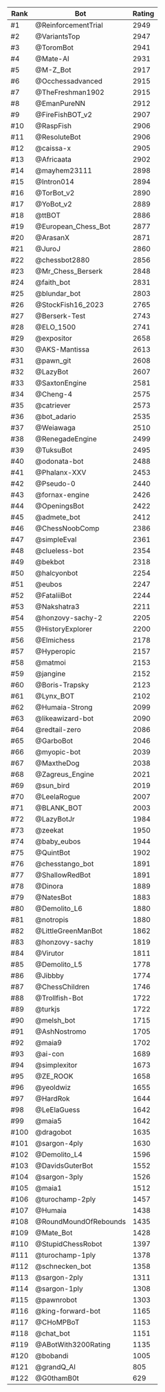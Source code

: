Rank|Bot|Rating
---|---|---
#1|@ReinforcementTrial|2949
#2|@VariantsTop|2947
#3|@ToromBot|2941
#4|@Mate-AI|2931
#5|@M-Z_Bot|2917
#6|@Occhessadvanced|2915
#7|@TheFreshman1902|2915
#8|@EmanPureNN|2912
#9|@FireFishBOT_v2|2907
#10|@RaspFish|2906
#11|@ResoluteBot|2906
#12|@caissa-x|2905
#13|@Africaata|2902
#14|@mayhem23111|2898
#15|@Intron014|2894
#16|@TorBot_v2|2890
#17|@YoBot_v2|2889
#18|@ttBOT|2886
#19|@European_Chess_Bot|2877
#20|@ArasanX|2871
#21|@JuroJ|2860
#22|@chessbot2880|2856
#23|@Mr_Chess_Berserk|2848
#24|@faith_bot|2831
#25|@blundar_bot|2803
#26|@StockFish16_2023|2765
#27|@Berserk-Test|2743
#28|@ELO_1500|2741
#29|@expositor|2658
#30|@AKS-Mantissa|2613
#31|@pawn_git|2608
#32|@LazyBot|2607
#33|@SaxtonEngine|2581
#34|@Cheng-4|2575
#35|@catriever|2573
#36|@bot_adario|2535
#37|@Weiawaga|2510
#38|@RenegadeEngine|2499
#39|@TuksuBot|2495
#40|@odonata-bot|2488
#41|@Phalanx-XXV|2453
#42|@Pseudo-0|2440
#43|@fornax-engine|2426
#44|@OpeningsBot|2422
#45|@admete_bot|2412
#46|@ChessNoobComp|2386
#47|@simpleEval|2361
#48|@clueless-bot|2354
#49|@bekbot|2318
#50|@halcyonbot|2254
#51|@eubos|2247
#52|@FataliiBot|2244
#53|@Nakshatra3|2211
#54|@honzovy-sachy-2|2205
#55|@HistoryExplorer|2200
#56|@Elmichess|2178
#57|@Hyperopic|2157
#58|@matmoi|2153
#59|@jangine|2152
#60|@Boris-Trapsky|2123
#61|@Lynx_BOT|2102
#62|@Humaia-Strong|2099
#63|@likeawizard-bot|2090
#64|@redtail-zero|2086
#65|@GarboBot|2046
#66|@myopic-bot|2039
#67|@MaxtheDog|2038
#68|@Zagreus_Engine|2021
#69|@sun_bird|2019
#70|@LeelaRogue|2007
#71|@BLANK_BOT|2003
#72|@LazyBotJr|1984
#73|@zeekat|1950
#74|@baby_eubos|1944
#75|@QuintBot|1902
#76|@chesstango_bot|1891
#77|@ShallowRedBot|1891
#78|@Dinora|1889
#79|@NatesBot|1883
#80|@Demolito_L6|1880
#81|@notropis|1880
#82|@LittleGreenManBot|1862
#83|@honzovy-sachy|1819
#84|@Virutor|1811
#85|@Demolito_L5|1778
#86|@Jibbby|1774
#87|@ChessChildren|1746
#88|@Trollfish-Bot|1722
#89|@turkjs|1722
#90|@melsh_bot|1715
#91|@AshNostromo|1705
#92|@maia9|1702
#93|@ai-con|1689
#94|@simplexitor|1673
#95|@ZE_ROOK|1658
#96|@yeoldwiz|1655
#97|@HardRok|1644
#98|@LeElaGuess|1642
#99|@maia5|1642
#100|@dragobot|1635
#101|@sargon-4ply|1630
#102|@Demolito_L4|1596
#103|@DavidsGuterBot|1552
#104|@sargon-3ply|1526
#105|@maia1|1512
#106|@turochamp-2ply|1457
#107|@Humaia|1438
#108|@RoundMoundOfRebounds|1435
#109|@Mate_Bot|1428
#110|@StupidChessRobot|1397
#111|@turochamp-1ply|1378
#112|@schnecken_bot|1358
#113|@sargon-2ply|1311
#114|@sargon-1ply|1308
#115|@pawnrobot|1303
#116|@king-forward-bot|1165
#117|@CHoMPBoT|1153
#118|@chat_bot|1151
#119|@ABotWith3200Rating|1135
#120|@bobandi|1005
#121|@grandQ_AI|805
#122|@G0thamB0t|629
